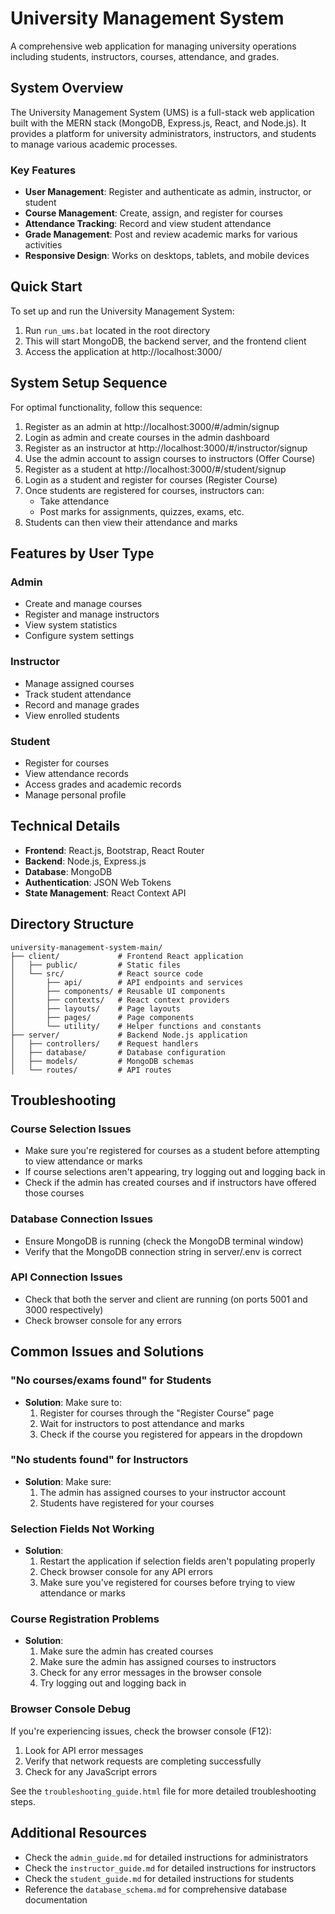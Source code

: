 # University Management System

A comprehensive web application for managing university operations including students, instructors, courses, attendance, and grades.

## System Overview

The University Management System (UMS) is a full-stack web application built with the MERN stack (MongoDB, Express.js, React, and Node.js). It provides a platform for university administrators, instructors, and students to manage various academic processes.

### Key Features

- **User Management**: Register and authenticate as admin, instructor, or student
- **Course Management**: Create, assign, and register for courses
- **Attendance Tracking**: Record and view student attendance
- **Grade Management**: Post and review academic marks for various activities
- **Responsive Design**: Works on desktops, tablets, and mobile devices

## Quick Start

To set up and run the University Management System:

1. Run `run_ums.bat` located in the root directory
2. This will start MongoDB, the backend server, and the frontend client
3. Access the application at http://localhost:3000/

## System Setup Sequence

For optimal functionality, follow this sequence:

1. Register as an admin at http://localhost:3000/#/admin/signup
2. Login as admin and create courses in the admin dashboard
3. Register as an instructor at http://localhost:3000/#/instructor/signup
4. Use the admin account to assign courses to instructors (Offer Course)
5. Register as a student at http://localhost:3000/#/student/signup
6. Login as a student and register for courses (Register Course)
7. Once students are registered for courses, instructors can:
   - Take attendance
   - Post marks for assignments, quizzes, exams, etc.
8. Students can then view their attendance and marks

## Features by User Type

### Admin
- Create and manage courses
- Register and manage instructors
- View system statistics
- Configure system settings

### Instructor
- Manage assigned courses
- Track student attendance
- Record and manage grades
- View enrolled students

### Student
- Register for courses
- View attendance records
- Access grades and academic records
- Manage personal profile

## Technical Details

- **Frontend**: React.js, Bootstrap, React Router
- **Backend**: Node.js, Express.js
- **Database**: MongoDB
- **Authentication**: JSON Web Tokens
- **State Management**: React Context API

## Directory Structure

```
university-management-system-main/
├── client/             # Frontend React application
│   ├── public/         # Static files
│   └── src/            # React source code
│       ├── api/        # API endpoints and services
│       ├── components/ # Reusable UI components
│       ├── contexts/   # React context providers
│       ├── layouts/    # Page layouts
│       ├── pages/      # Page components
│       └── utility/    # Helper functions and constants
├── server/             # Backend Node.js application
│   ├── controllers/    # Request handlers
│   ├── database/       # Database configuration
│   ├── models/         # MongoDB schemas
│   └── routes/         # API routes
```

## Troubleshooting

### Course Selection Issues
- Make sure you're registered for courses as a student before attempting to view attendance or marks
- If course selections aren't appearing, try logging out and logging back in
- Check if the admin has created courses and if instructors have offered those courses

### Database Connection Issues
- Ensure MongoDB is running (check the MongoDB terminal window)
- Verify that the MongoDB connection string in server/.env is correct

### API Connection Issues
- Check that both the server and client are running (on ports 5001 and 3000 respectively)
- Check browser console for any errors

## Common Issues and Solutions

### "No courses/exams found" for Students
- **Solution**: Make sure to:
  1. Register for courses through the "Register Course" page
  2. Wait for instructors to post attendance and marks
  3. Check if the course you registered for appears in the dropdown
  
### "No students found" for Instructors
- **Solution**: Make sure:
  1. The admin has assigned courses to your instructor account
  2. Students have registered for your courses

### Selection Fields Not Working
- **Solution**: 
  1. Restart the application if selection fields aren't populating properly
  2. Check browser console for any API errors
  3. Make sure you've registered for courses before trying to view attendance or marks

### Course Registration Problems
- **Solution**:
  1. Make sure the admin has created courses
  2. Make sure the admin has assigned courses to instructors
  3. Check for any error messages in the browser console
  4. Try logging out and logging back in
  
### Browser Console Debug
If you're experiencing issues, check the browser console (F12):
1. Look for API error messages
2. Verify that network requests are completing successfully
3. Check for any JavaScript errors

See the `troubleshooting_guide.html` file for more detailed troubleshooting steps.

## Additional Resources

- Check the `admin_guide.md` for detailed instructions for administrators
- Check the `instructor_guide.md` for detailed instructions for instructors
- Check the `student_guide.md` for detailed instructions for students
- Reference the `database_schema.md` for comprehensive database documentation
